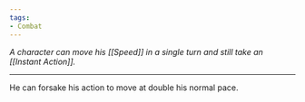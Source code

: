 ```yaml
---
tags:
- Combat
---
```


_A character can move his [[Speed]] in a single turn and still take an [[Instant Action]]._

---

He can forsake his action to move at double his normal pace.